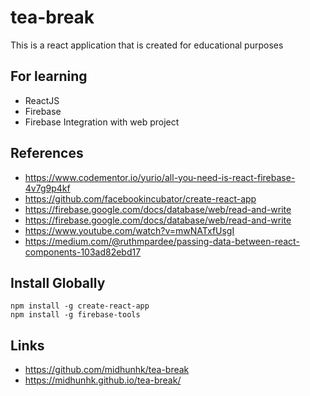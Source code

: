 # tea-break
This is a react application that is created for educational purposes

## For learning
 - ReactJS
 - Firebase
 - Firebase Integration with web project

## References
 - https://www.codementor.io/yurio/all-you-need-is-react-firebase-4v7g9p4kf
 - https://github.com/facebookincubator/create-react-app
 - https://firebase.google.com/docs/database/web/read-and-write
 - https://firebase.google.com/docs/database/web/read-and-write
 - https://www.youtube.com/watch?v=mwNATxfUsgI
 - https://medium.com/@ruthmpardee/passing-data-between-react-components-103ad82ebd17

## Install Globally
 `npm install -g create-react-app`  
 `npm install -g firebase-tools`  

## Links
 - https://github.com/midhunhk/tea-break
 - https://midhunhk.github.io/tea-break/